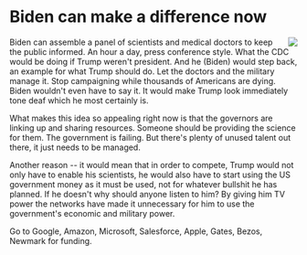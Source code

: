 # Biden can make a difference now
<img src="http://scripting.com/images/2017/06/29/thinkUsa.png" border="0" align="right">Biden can assemble a panel of scientists and medical doctors to keep the public informed. An hour a day, press conference style. What the CDC would be doing if Trump weren't president. And he (Biden) would step back, an example for what Trump should do. Let the doctors and the military manage it. Stop campaigning while thousands of Americans are dying. Biden wouldn't even have to say it. It would make Trump look immediately tone deaf which he most certainly is. 

What makes this idea so appealing right now is that the governors are linking up and sharing resources. Someone should be providing the science for them. The government is failing. But there's plenty of unused talent out there, it just needs to be managed. 

Another reason -- it would mean that in order to compete, Trump would not only have to enable his scientists, he would also have to start using the US government money as it must be used, not for whatever bullshit he has planned. If he doesn't why should anyone listen to him? By giving him TV power the networks have made it unnecessary for him to use the government's economic and military power. 

Go to Google, Amazon, Microsoft, Salesforce, Apple, Gates, Bezos, Newmark for funding. 

